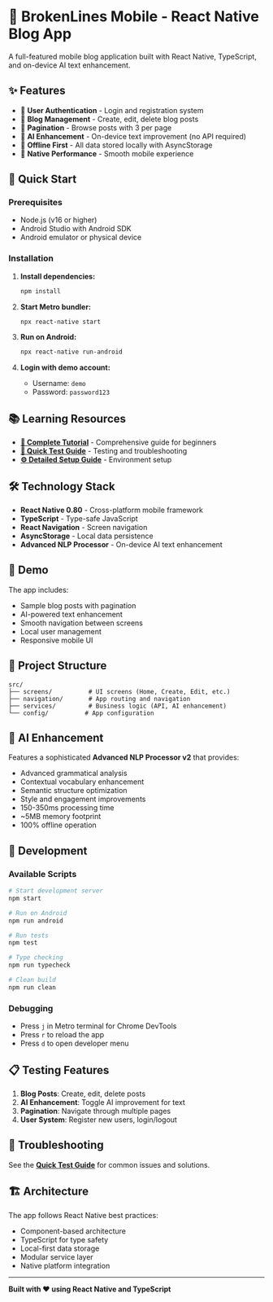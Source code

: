 # 📱 BrokenLines Mobile - React Native Blog App

A full-featured mobile blog application built with React Native, TypeScript, and on-device AI text enhancement.

## ✨ Features

- 🔐 **User Authentication** - Login and registration system
- 📝 **Blog Management** - Create, edit, delete blog posts
- 📄 **Pagination** - Browse posts with 3 per page
- 🤖 **AI Enhancement** - On-device text improvement (no API required)
- 💾 **Offline First** - All data stored locally with AsyncStorage
- 📱 **Native Performance** - Smooth mobile experience

## 🚀 Quick Start

### Prerequisites
- Node.js (v16 or higher)
- Android Studio with Android SDK
- Android emulator or physical device

### Installation

1. **Install dependencies:**
   ```bash
   npm install
   ```

2. **Start Metro bundler:**
   ```bash
   npx react-native start
   ```

3. **Run on Android:**
   ```bash
   npx react-native run-android
   ```

4. **Login with demo account:**
   - Username: `demo`
   - Password: `password123`

## 📚 Learning Resources

- **[📖 Complete Tutorial](./COMPLETE_TUTORIAL.md)** - Comprehensive guide for beginners
- **[🚀 Quick Test Guide](./QUICK_TEST_GUIDE.md)** - Testing and troubleshooting
- **[⚙️ Detailed Setup Guide](./DETAILED_SETUP_GUIDE.md)** - Environment setup

## 🛠️ Technology Stack

- **React Native 0.80** - Cross-platform mobile framework
- **TypeScript** - Type-safe JavaScript
- **React Navigation** - Screen navigation
- **AsyncStorage** - Local data persistence
- **Advanced NLP Processor** - On-device AI text enhancement

## 📱 Demo

The app includes:
- Sample blog posts with pagination
- AI-powered text enhancement
- Smooth navigation between screens
- Local user management
- Responsive mobile UI

## 🎯 Project Structure

```
src/
├── screens/          # UI screens (Home, Create, Edit, etc.)
├── navigation/       # App routing and navigation
├── services/         # Business logic (API, AI enhancement)
└── config/          # App configuration
```

## 🤖 AI Enhancement

Features a sophisticated **Advanced NLP Processor v2** that provides:
- Advanced grammatical analysis
- Contextual vocabulary enhancement
- Semantic structure optimization
- Style and engagement improvements
- 150-350ms processing time
- ~5MB memory footprint
- 100% offline operation

## 🔧 Development

### Available Scripts

```bash
# Start development server
npm start

# Run on Android
npm run android

# Run tests
npm test

# Type checking
npm run typecheck

# Clean build
npm run clean
```

### Debugging

- Press `j` in Metro terminal for Chrome DevTools
- Press `r` to reload the app
- Press `d` to open developer menu

## 📋 Testing Features

1. **Blog Posts**: Create, edit, delete posts
2. **AI Enhancement**: Toggle AI improvement for text
3. **Pagination**: Navigate through multiple pages
4. **User System**: Register new users, login/logout

## 🚨 Troubleshooting

See the **[Quick Test Guide](./QUICK_TEST_GUIDE.md)** for common issues and solutions.

## 🏗️ Architecture

The app follows React Native best practices:
- Component-based architecture
- TypeScript for type safety
- Local-first data storage
- Modular service layer
- Native platform integration

---

**Built with ❤️ using React Native and TypeScript**
